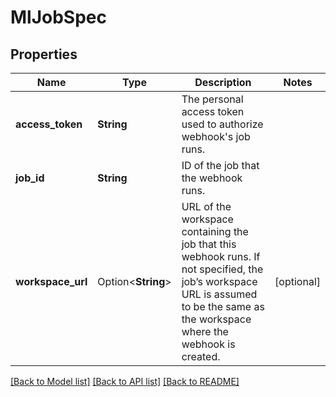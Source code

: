# MlJobSpec

## Properties

Name | Type | Description | Notes
------------ | ------------- | ------------- | -------------
**access_token** | **String** | The personal access token used to authorize webhook's job runs. | 
**job_id** | **String** | ID of the job that the webhook runs. | 
**workspace_url** | Option<**String**> | URL of the workspace containing the job that this webhook runs. If not specified, the job’s workspace URL is assumed to be the same as the workspace where the webhook is created. | [optional]

[[Back to Model list]](../README.md#documentation-for-models) [[Back to API list]](../README.md#documentation-for-api-endpoints) [[Back to README]](../README.md)


